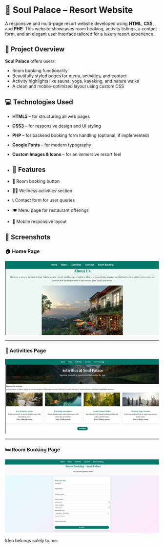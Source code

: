 # 🌿 Soul Palace – Resort Website

A responsive and multi-page resort website developed using **HTML**, **CSS**, and **PHP**. This website showcases room booking, activity listings, a contact form, and an elegant user interface tailored for a luxury resort experience.

## 🏨 Project Overview

**Soul Palace** offers users:
- Room booking functionality
- Beautifully styled pages for menu, activities, and contact
- Activity highlights like sauna, yoga, kayaking, and nature walks
- A clean and mobile-optimized layout using custom CSS

## 💻 Technologies Used

- **HTML5** – for structuring all web pages
- **CSS3** – for responsive design and UI styling
- **PHP** – for backend booking form handling (optional, if implemented)
- **Google Fonts** – for modern typography
- **Custom Images & Icons** – for an immersive resort feel
- 
  ## 🚀 Features

- 🛌 Room booking button
- 🧘‍♀️ Wellness activities section
- 📞 Contact form for user queries
- 🍽️ Menu page for restaurant offerings
- 📱 Mobile responsive layout

## 📸 Screenshots

### 🏠 Home Page

[![Home Page](https://github.com/Dhanashri-code-hash/Soul_Palace_Resort_Management/blob/main/about%20us%20page.png?raw=true)](https://github.com/Dhanashri-code-hash/Soul_Palace_Resort_Management/blob/main/about%20us%20page.png?raw=true)

---

### 🧘 Activities Page

[![Activities Page](https://github.com/Dhanashri-code-hash/Soul_Palace_Resort_Management/blob/main/Actitvities%20page.png?raw=true)](https://github.com/Dhanashri-code-hash/Soul_Palace_Resort_Management/blob/main/Actitvities%20page.png?raw=true)

---

### 🛏️ Room Booking Page

[![Room Booking Page](https://github.com/Dhanashri-code-hash/Soul_Palace_Resort_Management/blob/main/room%20booking%20page.png?raw=true)](https://github.com/Dhanashri-code-hash/Soul_Palace_Resort_Management/blob/main/room%20booking%20page.png?raw=true)

Idea belongs solely to me.
